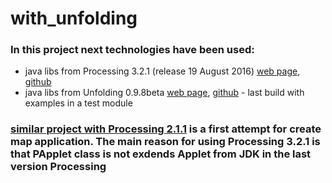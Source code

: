 # with_unfolding

### In this project next technologies have been used:

- java libs from Processing 3.2.1 (release 19 August 2016) [web page](https://processing.org/download/?processing), [github](https://github.com/processing)
- java libs from Unfolding 0.9.8beta [web page](http://unfoldingmaps.org/), [github](https://github.com/tillnagel/unfolding) - last build with examples in a test module

### [similar project with Processing 2.1.1](https://github.com/Evegen55/MyNavApp_Proc2.0_Unf0.9.6) is a first attempt for create map application. The main reason for using Processing 3.2.1 is that PApplet class is not exdends Applet from JDK in the last version Processing
